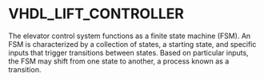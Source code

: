 # VHDL_LIFT_CONTROLLER
The elevator control system functions as a finite state machine (FSM). An FSM is characterized by a collection of states, a starting state, and specific inputs that trigger transitions between states. Based on particular inputs, the FSM may shift from one state to another, a process known as a transition.
